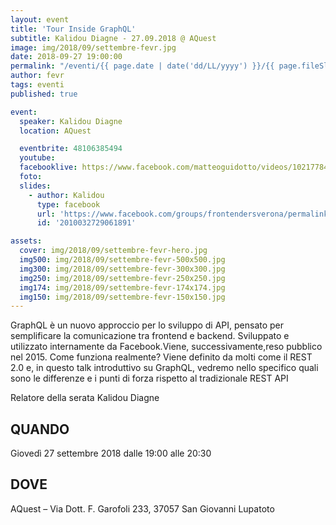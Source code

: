 ```yaml
---
layout: event
title: 'Tour Inside GraphQL'
subtitle: Kalidou Diagne - 27.09.2018 @ AQuest
image: img/2018/09/settembre-fevr.jpg
date: 2018-09-27 19:00:00
permalink: "/eventi/{{ page.date | date('dd/LL/yyyy') }}/{{ page.fileSlug | slug }}/index.html"
author: fevr
tags: eventi
published: true

event:
  speaker: Kalidou Diagne
  location: AQuest

  eventbrite: 48106385494
  youtube:
  facebooklive: https://www.facebook.com/matteoguidotto/videos/10217784002095661/
  foto:
  slides:
    - author: Kalidou
      type: facebook
      url: 'https://www.facebook.com/groups/frontendersverona/permalink/2010032729061891/'
      id: '2010032729061891'

assets:
  cover: img/2018/09/settembre-fevr-hero.jpg
  img500: img/2018/09/settembre-fevr-500x500.jpg
  img300: img/2018/09/settembre-fevr-300x300.jpg
  img250: img/2018/09/settembre-fevr-250x250.jpg
  img174: img/2018/09/settembre-fevr-174x174.jpg
  img150: img/2018/09/settembre-fevr-150x150.jpg
---
```


GraphQL è un nuovo approccio per lo sviluppo di API, pensato per semplificare la comunicazione tra frontend e backend. Sviluppato e utilizzato internamente da Facebook.Viene, successivamente,reso pubblico nel 2015.
Come funziona realmente? Viene definito da molti come il REST 2.0 e, in questo talk introduttivo su GraphQL, vedremo nello specifico quali sono le differenze e i punti di forza rispetto al tradizionale REST API

Relatore della serata Kalidou Diagne

## QUANDO

Giovedì 27 settembre 2018 dalle 19:00 alle 20:30

## DOVE

AQuest – Via Dott. F. Garofoli 233, 37057 San Giovanni Lupatoto
